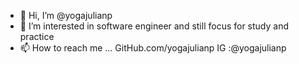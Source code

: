 - 👋 Hi, I’m @yogajulianp
- 👀 I’m interested in software engineer 
and still focus for study and practice
- 📫 How to reach me ...
GitHub.com/yogajulianp
IG :@yogajulianp 

<!---
yogajulianp/yogajulianp is a ✨ special ✨ repository because its `README.md` (this file) appears on your GitHub profile.
You can click the Preview link to take a look at your changes.
--->
